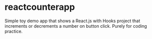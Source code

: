 # reactcounterapp
Simple toy demo app that shows a React.js with Hooks project that increments or decrements a number on button click. Purely for coding practice.
